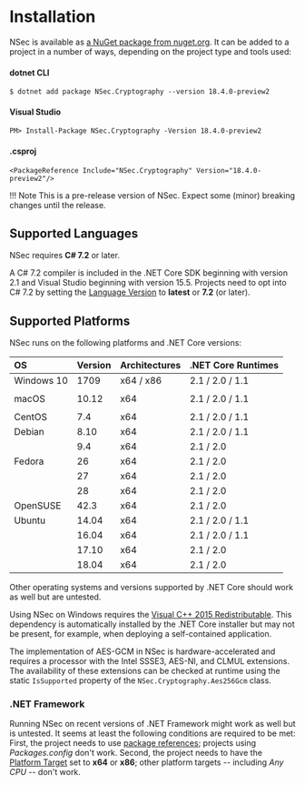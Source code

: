 # Installation

NSec is available as [a NuGet package from
nuget.org](https://www.nuget.org/packages/NSec.Cryptography/18.4.0-preview2). It
can be added to a project in a number of ways, depending on the project type and
tools used:


#### dotnet CLI

    $ dotnet add package NSec.Cryptography --version 18.4.0-preview2


#### Visual Studio

    PM> Install-Package NSec.Cryptography -Version 18.4.0-preview2

#### .csproj

    <PackageReference Include="NSec.Cryptography" Version="18.4.0-preview2"/>

!!! Note
    This is a pre-release version of NSec.
    Expect some (minor) breaking changes until the release.


## Supported Languages

NSec requires **C# 7.2** or later.

A C# 7.2 compiler is included in the .NET Core SDK beginning with version 2.1
and Visual Studio beginning with version 15.5.
Projects need to opt into C# 7.2 by setting the [Language
Version](https://docs.microsoft.com/en-us/visualstudio/ide/reference/advanced-build-settings-dialog-box-csharp)
to **latest** or **7.2** (or later).


## Supported Platforms

NSec runs on the following platforms and .NET Core versions:

| OS            | Version  | Architectures | .NET Core Runtimes    |
|:------------- |:-------- |:------------- |:--------------------- |
| Windows 10    | 1709     | x64 / x86     | 2.1  /  2.0  /  1.1   |
|               |          |               |                       |
| macOS         | 10.12    | x64           | 2.1  /  2.0  /  1.1   |
|               |          |               |                       |
| CentOS        | 7.4      | x64           | 2.1  /  2.0  /  1.1   |
| Debian        | 8.10     | x64           | 2.1  /  2.0  /  1.1   |
|               | 9.4      | x64           | 2.1  /  2.0           |
| Fedora        | 26       | x64           | 2.1  /  2.0           |
|               | 27       | x64           | 2.1  /  2.0           |
|               | 28       | x64           | 2.1  /  2.0           |
| OpenSUSE      | 42.3     | x64           | 2.1  /  2.0           |
| Ubuntu        | 14.04    | x64           | 2.1  /  2.0  /  1.1   |
|               | 16.04    | x64           | 2.1  /  2.0  /  1.1   |
|               | 17.10    | x64           | 2.1  /  2.0           |
|               | 18.04    | x64           | 2.1  /  2.0           |

Other operating systems and versions supported by .NET Core should work as
well but are untested.

Using NSec on Windows requires the [Visual C++ 2015
Redistributable](https://www.microsoft.com/en-us/download/details.aspx?id=53587).
This dependency is automatically installed by the .NET Core installer but may
not be present, for example, when deploying a self-contained application.

The implementation of AES-GCM in NSec is hardware-accelerated and requires a
processor with the Intel SSSE3, AES-NI, and CLMUL extensions. The availability
of these extensions can be checked at runtime using the static `IsSupported`
property of the `NSec.Cryptography.Aes256Gcm` class.


### .NET Framework

Running NSec on recent versions of .NET Framework might work as well but is
untested. It seems at least the following conditions are required to be met:
First, the project needs to use [*<PackageReference>* package
references](https://blog.nuget.org/20170316/NuGet-now-fully-integrated-into-MSBuild.html#what-about-other-project-types-that-are-not-net-core);
projects using *Packages.config* don't work. Second, the project needs to have
the [Platform
Target](https://docs.microsoft.com/en-us/visualstudio/ide/reference/build-page-project-designer-csharp)
set to **x64** or **x86**; other platform targets -- including *Any CPU* --
don't work.
